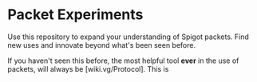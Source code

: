 # Packet Experiments
Use this repository to expand your understanding of Spigot packets. Find new uses and innovate beyond what's been seen before.

If you haven't seen this before, the most helpful tool **ever** in the use of packets, will always be [wiki.vg/Protocol]. This is
